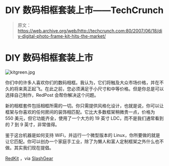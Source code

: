 # DIY 数码相框套装上市——TechCrunch

> 原文：<https://web.archive.org/web/http://techcrunch.com:80/2007/06/18/diy-digital-photo-frame-kit-hits-the-market/>

# DIY 数码相框套装上市

![kitgreen.jpg](img/3e878cbd1ce83a1158d6c4ddb6606bb2.png)

你们中的许多人喜欢你们的数码相框。我认为，它们将触及大众市场价格，并在不久的将来真正起飞。在此之前，您必须满足于小尺寸和中等价格。但是你总是可以选择自己制作，RedPost 会帮你解决这个问题。

新的相框套件包括相框所需的一切。你只需提供风格化设计，也就是说，你可以让框架与你喜欢的任何房间的装饰相匹配。它比大多数框架稍微贵一点，价格为 550 美元，但它功能齐全，使用了一个大方的 19 英寸 LDC，而不是我们通常看到的 7 到 9 英寸，非常值得。

鉴于这台机器是如何支持 WiFi，并运行一个微型版本的 Linux，你所要做的就是让它匹配。你可以创办一个家庭手工业，除了为懒人和富人定制框架之外什么也不做。其实我们现在提倡。

[RedKit](https://web.archive.org/web/20210624062336/http://theredpost.com/blog/2007/06/18/redpostkits-birth-announcement/) ，via [SlashGear](https://web.archive.org/web/20210624062336/http://www.slashgear.com/redpostkit-a-digital-photo-frame-kit-for-modders-185794.php)